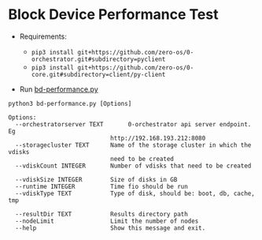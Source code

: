 # Block Device Performance Test


- Requirements:

    * `pip3 install git+https://github.com/zero-os/0-orchestrator.git#subdirectory=pyclient`
    * `pip3 install git+https://github.com/zero-os/0-core.git#subdirectory=client/py-client`

- Run [bd-performance.py](./bd-performance.py)

```
python3 bd-performance.py [Options]

Options:
  --orchestratorserver TEXT       0-orchestrator api server endpoint. Eg
                             http://192.168.193.212:8080
  --storagecluster TEXT      Name of the storage cluster in which the vdisks
                             need to be created
  --vdiskCount INTEGER       Number of vdisks that need to be created

  --vdiskSize INTEGER        Size of disks in GB
  --runtime INTEGER          Time fio should be run
  --vdiskType TEXT           Type of disk, should be: boot, db, cache, tmp

  --resultDir TEXT           Results directory path
  --nodeLimit                Limit the number of nodes
  --help                     Show this message and exit.
```

